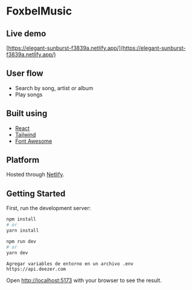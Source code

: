 # FoxbelMusic

## Live demo

[https://elegant-sunburst-f3839a.netlify.app/](https://elegant-sunburst-f3839a.netlify.app/)

## User flow

- Search by song, artist or album
- Play songs

## Built using

- [React](https://es.reactjs.org/)
- [Tailwind](https://tailwindcss.com/)
- [Font Awesome](https://fontawesome.com/)

## Platform

Hosted through [Netlify](https://www.netlify.com/).

## Getting Started

First, run the development server:


```bash
npm install
# or
yarn install
```

```bash
npm run dev
# or
yarn dev
```
```
Agregar variables de entorno en un archivo .env
https://api.deezer.com
```

Open [http://localhost:5173](http://localhost:5173) with your browser to see the result.
